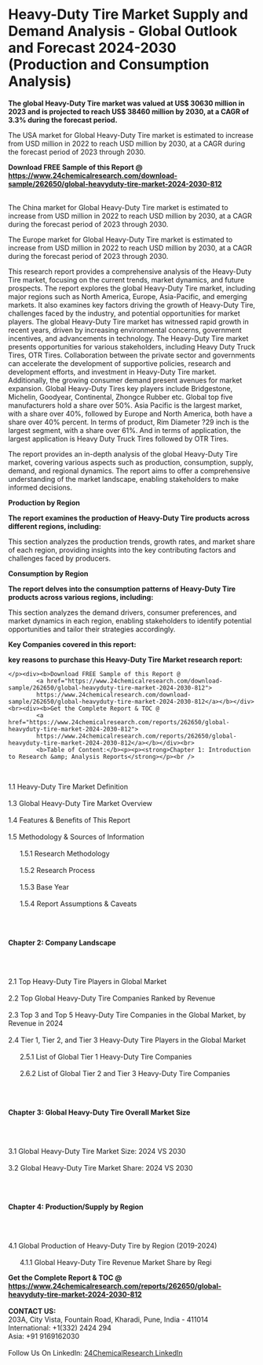 <h1>Heavy-Duty Tire Market Supply and Demand Analysis - Global Outlook and Forecast 2024-2030 (Production and Consumption Analysis)</h1><p><strong>The global Heavy-Duty Tire market was valued at US$ 30630 million in 2023 and is projected to reach US$ 38460 million by 2030, at a CAGR of 3.3% during the forecast period.</strong> </p><p>
</p><p>The USA market for Global Heavy-Duty Tire market is estimated to increase from USD million in 2022 to reach USD million by 2030, at a CAGR during the forecast period of 2023 through 2030.</p><div><b>Download FREE Sample of this Report @ 
            <a href="https://www.24chemicalresearch.com/download-sample/262650/global-heavyduty-tire-market-2024-2030-812">
            https://www.24chemicalresearch.com/download-sample/262650/global-heavyduty-tire-market-2024-2030-812</a></b></div><br><p>
</p><p>The China market for Global Heavy-Duty Tire market is estimated to increase from USD million in 2022 to reach USD million by 2030, at a CAGR during the forecast period of 2023 through 2030.</p><p>
</p><p>The Europe market for Global Heavy-Duty Tire market is estimated to increase from USD million in 2022 to reach USD million by 2030, at a CAGR during the forecast period of 2023 through 2030.</p><p>
</p><p>This research report provides a comprehensive analysis of the Heavy-Duty Tire market, focusing on the current trends, market dynamics, and future prospects. The report explores the global Heavy-Duty Tire market, including major regions such as North America, Europe, Asia-Pacific, and emerging markets. It also examines key factors driving the growth of Heavy-Duty Tire, challenges faced by the industry, and potential opportunities for market players. The global Heavy-Duty Tire market has witnessed rapid growth in recent years, driven by increasing environmental concerns, government incentives, and advancements in technology. The Heavy-Duty Tire market presents opportunities for various stakeholders, including Heavy Duty Truck Tires, OTR Tires. Collaboration between the private sector and governments can accelerate the development of supportive policies, research and development efforts, and investment in Heavy-Duty Tire market. Additionally, the growing consumer demand present avenues for market expansion. Global Heavy-Duty Tires key players include Bridgestone, Michelin, Goodyear, Continental, Zhongce Rubber etc. Global top five manufacturers hold a share over 50%. Asia Pacific is the largest market, with a share over 40%, followed by Europe and North America, both have a share over 40% percent. In terms of product, Rim Diameter ?29 inch is the largest segment, with a share over 61%. And in terms of application, the largest application is Heavy Duty Truck Tires followed by OTR Tires.</p><p>
</p><p>The report provides an in-depth analysis of the global Heavy-Duty Tire market, covering various aspects such as production, consumption, supply, demand, and regional dynamics. The report aims to offer a comprehensive understanding of the market landscape, enabling stakeholders to make informed decisions.</p><p>
</p><p><strong>Production by Region</strong></p><p>
</p><p><strong>The report examines the production of Heavy-Duty Tire products across different regions, including:</strong></p><p>
</p><p>
</p><p>This section analyzes the production trends, growth rates, and market share of each region, providing insights into the key contributing factors and challenges faced by producers.</p><p>
</p><p><strong>Consumption by Region</strong></p><p>
</p><p><strong>The report delves into the consumption patterns of Heavy-Duty Tire products across various regions, including:</strong></p><p>
</p><p>
</p><p>This section analyzes the demand drivers, consumer preferences, and market dynamics in each region, enabling stakeholders to identify potential opportunities and tailor their strategies accordingly.</p><p>
<strong>Key Companies covered in this report:</strong></p><p>
</p><p>
</p><p><strong>key reasons to purchase this Heavy-Duty Tire Market research report:</strong></p><p>

	</p><div><b>Download FREE Sample of this Report @ 
            <a href="https://www.24chemicalresearch.com/download-sample/262650/global-heavyduty-tire-market-2024-2030-812">
            https://www.24chemicalresearch.com/download-sample/262650/global-heavyduty-tire-market-2024-2030-812</a></b></div><br><div><b>Get the Complete Report & TOC @ 
            <a href="https://www.24chemicalresearch.com/reports/262650/global-heavyduty-tire-market-2024-2030-812">
            https://www.24chemicalresearch.com/reports/262650/global-heavyduty-tire-market-2024-2030-812</a></b></div><br>
            <b>Table of Content:</b><p><p><strong>Chapter 1: Introduction to Research &amp; Analysis Reports</strong></p><br />
<br />
<p>1.1 Heavy-Duty Tire Market Definition<br /><br />
1.3 Global Heavy-Duty Tire Market Overview<br /><br />
1.4 Features &amp; Benefits of This Report<br /><br />
1.5 Methodology &amp; Sources of Information<br /><br />
&nbsp;&nbsp;&nbsp;&nbsp;&nbsp; 1.5.1 Research Methodology<br /><br />
&nbsp;&nbsp;&nbsp;&nbsp;&nbsp; 1.5.2 Research Process<br /><br />
&nbsp;&nbsp;&nbsp;&nbsp;&nbsp; 1.5.3 Base Year<br /><br />
&nbsp;&nbsp;&nbsp;&nbsp;&nbsp; 1.5.4 Report Assumptions &amp; Caveats</p><br />
<br />
<p><strong>Chapter 2: Company Landscape</strong></p><br />
<br />
<p>2.1 Top Heavy-Duty Tire Players in Global Market<br /><br />
2.2 Top Global Heavy-Duty Tire Companies Ranked by Revenue<br /><br />
2.3 Top 3 and Top 5 Heavy-Duty Tire Companies in the Global Market, by Revenue in 2024<br /><br />
2.4 Tier 1, Tier 2, and Tier 3 Heavy-Duty Tire Players in the Global Market<br /><br />
&nbsp;&nbsp;&nbsp;&nbsp;&nbsp; 2.5.1 List of Global Tier 1 Heavy-Duty Tire Companies<br /><br />
&nbsp;&nbsp;&nbsp;&nbsp;&nbsp; 2.6.2 List of Global Tier 2 and Tier 3 Heavy-Duty Tire Companies</p><br />
<br />
<p><strong>Chapter 3: Global Heavy-Duty Tire Overall Market Size</strong></p><br />
<br />
<p>3.1 Global Heavy-Duty Tire Market Size: 2024 VS 2030<br /><br />
3.2 Global Heavy-Duty Tire Market Share: 2024 VS 2030</p><br />
<br />
<p><strong>Chapter 4: Production/Supply by Region</strong></p><br />
<br />
<p>4.1 Global Production of Heavy-Duty Tire by Region (2019-2024)<br /><br />
&nbsp;&nbsp;&nbsp;&nbsp;&nbsp; 4.1.1 Global Heavy-Duty Tire Revenue Market Share by Regi</p><div><b>Get the Complete Report & TOC @ 
            <a href="https://www.24chemicalresearch.com/reports/262650/global-heavyduty-tire-market-2024-2030-812">
            https://www.24chemicalresearch.com/reports/262650/global-heavyduty-tire-market-2024-2030-812</a></b></div><br><b>CONTACT US:</b><br>
            203A, City Vista, Fountain Road, Kharadi, Pune, India - 411014<br>
            International: +1(332) 2424 294<br>
            Asia: +91 9169162030 <br><br>
            Follow Us On LinkedIn: <a href="https://www.linkedin.com/company/24chemicalresearch/">24ChemicalResearch LinkedIn</a>
